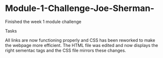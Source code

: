 # Module-1-Challenge-Joe-Sherman-
Finished the week 1 module challenge

Tasks

All links are now functioning properly and CSS has been reworked to make the webpage more efficient. The HTML file was edited and now displays the right sementac tags and the CSS file mirrors these changes. 
